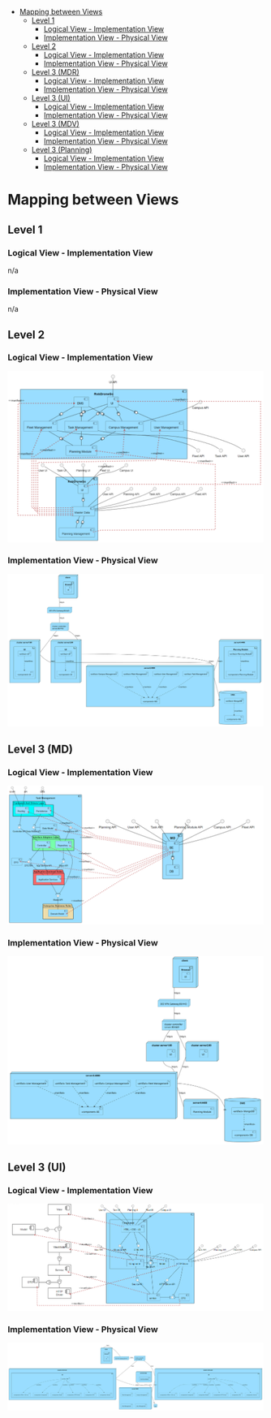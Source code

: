 - [Mapping between Views](#mapping-between-views)
	- [Level 1](#level-1)
		- [Logical View - Implementation View](#logical-view---implementation-view)
		- [Implementation View - Physical View](#implementation-view---physical-view)
	- [Level 2](#level-2)
		- [Logical View - Implementation View](#logical-view---implementation-view-1)
		- [Implementation View - Physical View](#implementation-view---physical-view-1)
	- [Level 3 (MDR)](#level-3-mdr)
		- [Logical View - Implementation View](#logical-view---implementation-view-2)
		- [Implementation View - Physical View](#implementation-view---physical-view-2)
	- [Level 3 (UI)](#level-3-ui)
		- [Logical View - Implementation View](#logical-view---implementation-view-3)
		- [Implementation View - Physical View](#implementation-view---physical-view-3)
	- [Level 3 (MDV)](#level-3-mdv)
		- [Logical View - Implementation View](#logical-view---implementation-view-4)
		- [Implementation View - Physical View](#implementation-view---physical-view-4)
	- [Level 3 (Planning)](#level-3-planning)
		- [Logical View - Implementation View](#logical-view---implementation-view-5)
		- [Implementation View - Physical View](#implementation-view---physical-view-5)

# Mapping between Views


## Level 1
### Logical View - Implementation View

n/a

### Implementation View - Physical View

n/a

## Level 2
### Logical View - Implementation View 

![Map IVL2 to LVL2](Sprint_C_diagrams/Mappings/Map_IVL2_LVL2.png)

### Implementation View - Physical View
![Map IVL2 to PV](Sprint_C_diagrams/Mappings/Map_IVL2_Physical.svg)
<!-- ![N2-VIxVF](diagramas/nivel2/N2-VIxVF.png) -->

## Level 3 (MD)
### Logical View - Implementation View
![Map IVL3 to LVL3](Sprint_C_diagrams/Mappings/Map_MD_IVL3_LVL3.png)

### Implementation View - Physical View
![Map IVL3 to PV](Sprint_C_diagrams/Mappings/Map_MD_IVL3_Physical.svg)

## Level 3 (UI)
### Logical View - Implementation View
![Map IVL3 to LVL3](Sprint_C_diagrams/Mappings/Map_UI_IVL3_LVL3.png)


### Implementation View - Physical View
![Map IVL3 to PV](Sprint_C_diagrams/Mappings/Map_UI_IVL3_Physical.svg)


<!-- ## Level 3 (Planning)
### Logical View - Implementation View
TBD

### Implementation View - Physical View
TBD -->
